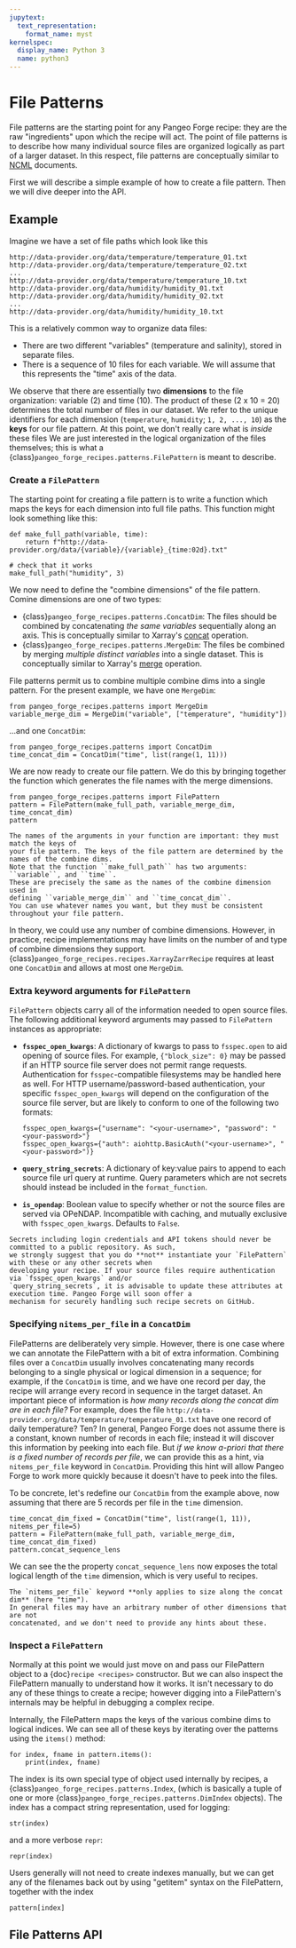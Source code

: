 ```yaml
---
jupytext:
  text_representation:
    format_name: myst
kernelspec:
  display_name: Python 3
  name: python3
---
```


# File Patterns

File patterns are the starting point for any Pangeo Forge recipe:
they are the raw "ingredients" upon which the recipe will act.
The point of file patterns is to describe how many individual source files are
organized logically as part of a larger dataset.
In this respect, file patterns are conceptually similar to
[NCML](https://www.unidata.ucar.edu/software/netcdf-java/v4.5/ncml/index.htm) documents.

First we will describe a simple example of how to create a file pattern.
Then we will dive deeper into the API.

## Example

Imagine we have a set of file paths which look like this

```
http://data-provider.org/data/temperature/temperature_01.txt
http://data-provider.org/data/temperature/temperature_02.txt
...
http://data-provider.org/data/temperature/temperature_10.txt
http://data-provider.org/data/humidity/humidity_01.txt
http://data-provider.org/data/humidity/humidity_02.txt
...
http://data-provider.org/data/humidity/humidity_10.txt
```

This is a relatively common way to organize data files:
- There are two different "variables" (temperature and salinity), stored in separate files.
- There is a sequence of 10 files for each variable. We will assume that this
  represents the "time" axis of the data.

We observe that there are essentially two **dimensions** to the file organization:
variable (2) and time (10). The product of these (2 x 10 = 20) determines the total
number of files in our dataset.
We refer to the unique identifiers for each dimension (`temperature`, `humidity`; `1, 2, ..., 10`)
as the **keys** for our file pattern.
At this point, we don't really care what is _inside_ these files
We are just interested in the logical organization of the files themselves;
this is what a {class}`pangeo_forge_recipes.patterns.FilePattern` is meant to describe.

### Create a `FilePattern`

The starting point for creating a file pattern is to write a function which maps
the keys for each dimension into full file paths. This function might look something
like this:

```{code-cell} ipython3
def make_full_path(variable, time):
    return f"http://data-provider.org/data/{variable}/{variable}_{time:02d}.txt"

# check that it works
make_full_path("humidity", 3)
```

We now need to define the "combine dimensions" of the file pattern.
Comine dimensions are one of two types:
- {class}`pangeo_forge_recipes.patterns.ConcatDim`: The files should be combined by
  concatenating _the same variables_ sequentially along an axis.
  This is conceptually similar to Xarray's [concat](http://xarray.pydata.org/en/stable/combining.html#concatenate)
  operation.
- {class}`pangeo_forge_recipes.patterns.MergeDim`: The files be combined by merging
  _multiple distinct variables_ into a single dataset. This is conceptually
  similar to Xarray's [merge](http://xarray.pydata.org/en/stable/combining.html#merge)
  operation.

File patterns permit us to combine multiple combine dims into a single pattern.
For the present example, we have one ``MergeDim``:

```{code-cell} ipython3
from pangeo_forge_recipes.patterns import MergeDim
variable_merge_dim = MergeDim("variable", ["temperature", "humidity"])
```

...and one ``ConcatDim``:

```{code-cell} ipython3
from pangeo_forge_recipes.patterns import ConcatDim
time_concat_dim = ConcatDim("time", list(range(1, 11)))
```

We are now ready to create our file pattern. We do this by bringing together
the function which generates the file names with the merge dimensions.

```{code-cell} ipython3
from pangeo_forge_recipes.patterns import FilePattern
pattern = FilePattern(make_full_path, variable_merge_dim, time_concat_dim)
pattern
```

```{note}
The names of the arguments in your function are important: they must match the keys of
your file pattern. The keys of the file pattern are determined by the names of the combine dims.
Note that the function ``make_full_path`` has two arguments: ``variable``, and ``time``.
These are precisely the same as the names of the combine dimension used in
defining ``variable_merge_dim`` and ``time_concat_dim``.
You can use whatever names you want, but they must be consistent throughout your file pattern.
```

In theory, we could use any number of combine dimensions.
However, in practice, recipe implementations may have limits on the number of
and type of combine dimensions they support.
{class}`pangeo_forge_recipes.recipes.XarrayZarrRecipe` requires at least one
``ConcatDim`` and allows at most one ``MergeDim``.


### Extra keyword arguments for `FilePattern`

`FilePattern` objects carry all of the information needed to open source files. The following additional keyword
arguments may passed to `FilePattern` instances as appropriate:

- **`fsspec_open_kwargs`**: A dictionary of kwargs to pass to `fsspec.open` to aid opening of source files. For example,
`{"block_size": 0}` may be passed if an HTTP source file server does not permit range requests. Authentication for
`fsspec`-compatible filesystems may be handled here as well. For HTTP username/password-based authentication, your specific
`fsspec_open_kwargs` will depend on the configuration of the source file server, but are likely to conform to one of the following
two formats:

    ```ipython3
    fsspec_open_kwargs={"username": "<your-username>", "password": "<your-password>"}
    fsspec_open_kwargs={"auth": aiohttp.BasicAuth("<your-username>", "<your-password>")}
    ```

- **`query_string_secrets`**: A dictionary of key:value pairs to append to each source file url query at runtime. Query
parameters which are not secrets should instead be included in the `format_function`.
- **`is_opendap`**: Boolean value to specify whether or not the source files are served via OPeNDAP. Incompatible with caching,
and mutually exclusive with `fsspec_open_kwargs`. Defaults to `False`.

```{warning}
Secrets including login credentials and API tokens should never be committed to a public repository. As such,
we strongly suggest that you do **not** instantiate your `FilePattern` with these or any other secrets when
developing your recipe. If your source files require authentication via `fsspec_open_kwargs` and/or
`query_string_secrets`, it is advisable to update these attributes at execution time. Pangeo Forge will soon offer a
mechanism for securely handling such recipe secrets on GitHub.
```

### Specifying `nitems_per_file` in a `ConcatDim`

FilePatterns are deliberately very simple. However, there is one case where
we can annotate the FilePattern with a bit of extra information.
Combining files over a `ConcatDim` usually involves concatenating many records
belonging to a single physical or logical dimension in a sequence; for example,
if the `ConcatDim` is time, and we have one record per day, the recipe will
arrange every record in sequence in the target dataset.
An important piece of information is *how many records along the concat dim are in each file?*
For example, does the file `http://data-provider.org/data/temperature/temperature_01.txt`
have one record of daily temperature? Ten?
In general, Pangeo Forge does not assume there is a constant, known number of
records in each file; instead it will discover this information by peeking into each file.
But _if we know a-priori that there is a fixed number of records per file_, we can
provide this as a hint, via `nitems_per_file` keyword in `ConcatDim`.
Providing this hint will allow Pangeo Forge to work more quickly because it
doesn't have to peek into the files.

To be concrete, let's redefine our `ConcatDim` from the example above, now
assuming that there are 5 records per file in the `time` dimension.

```{code-cell} ipython3
time_concat_dim_fixed = ConcatDim("time", list(range(1, 11)), nitems_per_file=5)
pattern = FilePattern(make_full_path, variable_merge_dim, time_concat_dim_fixed)
pattern.concat_sequence_lens
```

We can see the the property `concat_sequence_lens` now exposes the total logical
length of the `time` dimension, which is very useful to recipes.

```{note}
The `nitems_per_file` keyword **only applies to size along the concat dim** (here "time").
In general files may have an arbitrary number of other dimensions that are not
concatenated, and we don't need to provide any hints about these.
```


### Inspect a `FilePattern`

Normally at this point we would just move on and pass our FilePattern
object to a {doc}`recipe <recipes>` constructor.
But we can also inspect the FilePattern manually to understand how it works.
It isn't necessary to do any of these things to create a recipe; however digging into
a FilePattern's internals may be helpful in debugging a complex recipe.

Internally, the FilePattern maps the keys of the various combine dims to logical indices.
We can see all of these keys by iterating over the patterns using the ``items()`` method:

```{code-cell} ipython3
for index, fname in pattern.items():
    print(index, fname)
```

The index is its own special type of object used internally by recipes, a {class}`pangeo_forge_recipes.patterns.Index`,
(which is basically a tuple of one or more {class}`pangeo_forge_recipes.patterns.DimIndex` objects).
The index has a compact string representation, used for logging:
```{code-cell} ipython3
str(index)
```
and a more verbose `repr`:
```{code-cell} ipython3
repr(index)
```

Users generally will not need to create indexes manually,
but we can get any of the filenames back out by using "getitem" syntax on the FilePattern,
together with the index

```{code-cell} ipython3
pattern[index]
```


## File Patterns API

